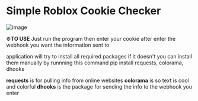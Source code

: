 # **Simple Roblox Cookie Checker**

![image](https://user-images.githubusercontent.com/98252854/186281735-b74c46e9-23fa-4f93-855f-29be2649bcda.png)


⚙️**TO USE**
Just run the program then enter your cookie after enter the webhook you want the information sent to

application will try to install all required packages if it doesn't you can install them manually by runnning this command
 pip install requests, colorama, dhooks
 
 **requests** is for pulling info from online websites
 **colorama** is so text is cool and colorful
 **dhooks** is the package for sending the info to the webhook you enter

